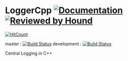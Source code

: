 # LoggerCpp  [![Documentation](https://codedocs.xyz/sayantanroy47/LoggerCpp.svg)](https://codedocs.xyz/sayantanroy47/LoggerCpp/) [![Reviewed by Hound](https://img.shields.io/badge/Reviewed_by-Hound-8E64B0.svg)](https://houndci.com)
[![HitCount](http://hits.dwyl.com/sayantanroy47/LoggerCpp.svg)](http://hits.dwyl.com/sayantanroy47/LoggerCpp)

master      : [![Build Status](https://travis-ci.com/sayantanroy47/LoggerCpp.svg?branch=master)](https://travis-ci.com/sayantanroy47/LoggerCpp)
development :  [![Build Status](https://travis-ci.com/sayantanroy47/LoggerCpp.svg?branch=development)](https://travis-ci.com/sayantanroy47/LoggerCpp)

Central Logging in C++
